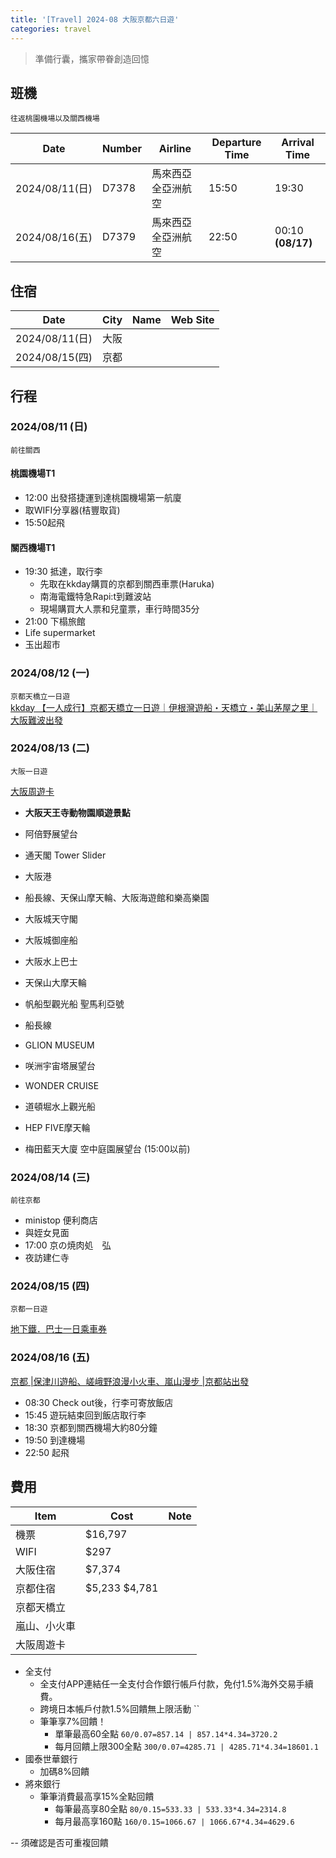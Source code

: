 ```yaml
---
title: '[Travel] 2024-08 大阪京都六日遊'
categories: travel
---
```


> 準備行囊，攜家帶眷創造回憶  

## 班機
`往返桃園機場以及關西機場`

Date           | Number | Airline            | Departure Time | Arrival Time      |
-------------- | ------ | ------------------ | -------------- | ----------------- |
2024/08/11(日) | D7378  | 馬來西亞全亞洲航空 | 15:50          | 19:30             |
2024/08/16(五) | D7379  | 馬來西亞全亞洲航空 | 22:50          | 00:10 **(08/17)** |


## 住宿

Date           | City | Name | Web Site |
-------------- | ---- | ------------- | -------------- |
2024/08/11(日) | 大阪 |               |                |
2024/08/15(四) | 京都 |               |                |


## 行程

### 2024/08/11 (日)
`前往關西`



#### 桃園機場T1
- 12:00 出發搭捷運到達桃園機場第一航廈
- 取WIFI分享器(桔豐取貨)
- 15:50起飛

#### 關西機場T1
- 19:30 抵達，取行李
  - 先取在kkday購買的京都到關西車票(Haruka)
  - 南海電鐵特急Rapi:t到難波站
  - 現場購買大人票和兒童票，車行時間35分
- 21:00 下榻旅館
- Life supermarket
- 玉出超市



### 2024/08/12 (一)
`京都天橋立一日遊`  
[kkday 【一人成行】京都天橋立一日遊｜伊根灣遊船・天橋立・美山茅屋之里｜大阪難波出發](https://www.kkday.com/zh-tw/order/show/24KK297375000)

### 2024/08/13 (二)
`大阪一日遊` 

[大阪周遊卡](https://osaka-amazing-pass.com/cht/)

- **大阪天王寺動物園順遊景點**
- 阿倍野展望台
- 通天閣 Tower Slider

- 大阪港
- 船長線、天保山摩天輪、大阪海遊館和樂高樂園

- 大阪城天守閣
- 大阪城御座船
- 大阪水上巴士
- 天保山大摩天輪
- 帆船型觀光船 聖馬利亞號
- 船長線
- GLION MUSEUM
- 咲洲宇宙塔展望台
- WONDER CRUISE
- 道頓堀水上觀光船
- HEP FIVE摩天輪
- 梅田藍天大廈 空中庭園展望台 (15:00以前)

### 2024/08/14 (三)
`前往京都`

- ministop 便利商店
- 與姪女見面
- 17:00 京の焼肉処　弘
- 夜訪建仁寺

### 2024/08/15 (四)
`京都一日遊` 

[地下鐵．巴士一日乘車券](https://www2.city.kyoto.lg.jp/kotsu/webguide/tc/ticket/regular_1day_card_comm.html)


### 2024/08/16 (五)

[京都 |保津川遊船、嵯峨野浪漫小火車、嵐山漫步 |京都站出發](https://www.kkday.com/zh-tw/product/118102-kyoto-hozugawa-river-boat-sagano-train-arashiyama-bamboo-stroll-japan)

- 08:30 Check out後，行李可寄放飯店
- 15:45 遊玩結束回到飯店取行李
- 18:30 京都到關西機場大約80分鐘
- 19:50 到達機場
- 22:50 起飛

## 費用

Item | Cost | Note |
---- | ---- | ---- |
機票 |   $16,797   |      |
WIFI |   $297   |      |
大阪住宿 |  $7,374    |      |
京都住宿 |  $5,233  $4,781    |      |
京都天橋立 |      |      |
嵐山、小火車 |      |      |
大阪周遊卡 |      |      |

- 全支付
  - 全支付APP連結任一全支付合作銀行帳戶付款，免付1.5%海外交易手續費。
  - 跨境日本帳戶付款1.5%回饋無上限活動
  `` 
  - 筆筆享7%回饋！
    - 單筆最高60全點 
      `60/0.07=857.14 | 857.14*4.34=3720.2`
    - 每月回饋上限300全點
      `300/0.07=4285.71 | 4285.71*4.34=18601.1`
- 國泰世華銀行
  - 加碼8%回饋
- 將來銀行 
  - 筆筆消費最高享15%全點回饋
    - 每筆最高享80全點 
    `80/0.15=533.33 | 533.33*4.34=2314.8`
    - 每月最高享160點
    `160/0.15=1066.67 | 1066.67*4.34=4629.6` 

-- 須確認是否可重複回饋      